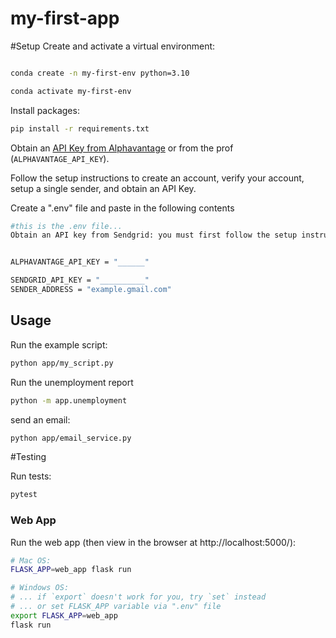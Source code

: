 # my-first-app

#Setup
Create and activate a virtual environment:

```sh

conda create -n my-first-env python=3.10

conda activate my-first-env
```

Install packages:
```sh 
pip install -r requirements.txt 
```



Obtain an [API Key from Alphavantage](https://www.alphavantage.co/support/#api-key) or from the prof (`ALPHAVANTAGE_API_KEY`).

Follow the setup instructions to create an account, verify your account, setup a single sender, and obtain an API Key.

Create a ".env" file and paste in the following contents 
```sh
#this is the .env file...
Obtain an API key from Sendgrid: you must first follow the setup instructions to create an account, verify your account, setup a single sender, and obtain an API Key.


ALPHAVANTAGE_API_KEY = "______"

SENDGRID_API_KEY = "__________"
SENDER_ADDRESS = "example.gmail.com"

```

## Usage
Run the example script:

```sh
python app/my_script.py
```


Run the unemployment report 
```sh
python -m app.unemployment
```

send an email:

```sh
python app/email_service.py
```


#Testing

Run tests:

```sh
pytest
```

### Web App

Run the web app (then view in the browser at http://localhost:5000/):

```sh
# Mac OS:
FLASK_APP=web_app flask run

# Windows OS:
# ... if `export` doesn't work for you, try `set` instead
# ... or set FLASK_APP variable via ".env" file
export FLASK_APP=web_app
flask run
```